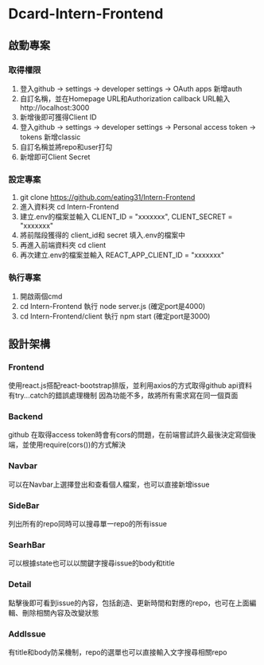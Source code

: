 # Dcard-Intern-Frontend

## 啟動專案

### 取得權限
1. 登入github -> settings -> developer settings -> OAuth apps 新增auth
2. 自訂名稱，並在Homepage URL和Authorization callback URL輸入http://localhost:3000
3. 新增後即可獲得Client ID
4. 登入github -> settings -> developer settings -> Personal access token -> tokens 新增classic
5. 自訂名稱並將repo和user打勾
6. 新增即可Client Secret

### 設定專案
1. git clone https://github.com/eating31/Intern-Frontend
2. 進入資料夾 cd Intern-Frontend 
3. 建立.env的檔案並輸入 CLIENT_ID = "xxxxxxx", CLIENT_SECRET = "xxxxxxx"
4. 將前階段獲得的 client_id和 secret 填入.env的檔案中
5. 再進入前端資料夾 cd client 
6. 再次建立.env的檔案並輸入 REACT_APP_CLIENT_ID = "xxxxxxx"

### 執行專案
1. 開啟兩個cmd
2. cd Intern-Frontend 執行 node server.js (確定port是4000)
3. cd Intern-Frontend/client 執行 npm start (確定port是3000)


## 設計架構

### Frontend
使用react.js搭配react-bootstrap排版，並利用axios的方式取得github api資料
有try...catch的錯誤處理機制
因為功能不多，故將所有需求寫在同一個頁面

### Backend
github 在取得access token時會有cors的問題，在前端嘗試許久最後決定寫個後端，並使用require(cors())的方式解決

### Navbar
可以在Navbar上選擇登出和查看個人檔案，也可以直接新增issue

### SideBar
列出所有的repo同時可以搜尋單一repo的所有issue

### SearhBar
可以根據state也可以以關鍵字搜尋issue的body和title

### Detail
點擊後即可看到issue的內容，包括創造、更新時間和對應的repo，也可在上面編輯、刪除相關內容及改變狀態

### AddIssue
有title和body防呆機制，repo的選單也可以直接輸入文字搜尋相關repo

